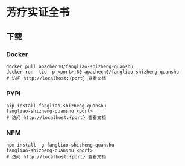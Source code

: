 # 芳疗实证全书

## 下载

### Docker

```
docker pull apachecn0/fangliao-shizheng-quanshu
docker run -tid -p <port>:80 apachecn0/fangliao-shizheng-quanshu
# 访问 http://localhost:{port} 查看文档
```

### PYPI

```
pip install fangliao-shizheng-quanshu
fangliao-shizheng-quanshu <port>
# 访问 http://localhost:{port} 查看文档
```

### NPM

```
npm install -g fangliao-shizheng-quanshu
fangliao-shizheng-quanshu <port>
# 访问 http://localhost:{port} 查看文档
```